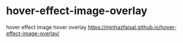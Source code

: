 # hover-effect-image-overlay
hover effect image hover overlay
https://minhazfaisal.github.io/hover-effect-image-overlay/
